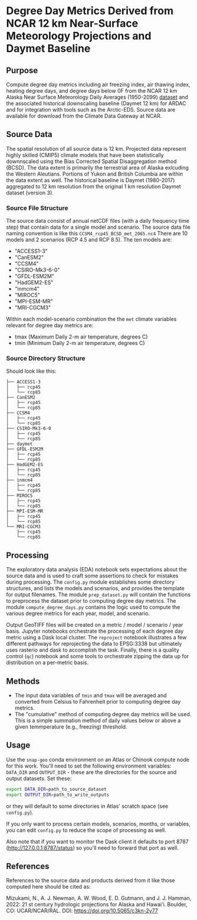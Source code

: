 # Degree Day Metrics Derived from NCAR 12 km Near-Surface Meteorology Projections and Daymet Baseline

## Purpose
Compute degree day metrics including air freezing index, air thawing index, heating degree days, and degree days below 0F from the NCAR 12 km Alaska Near Surface Meteorology Daily Averages (1950-2099) [dataset](https://www.earthsystemgrid.org/dataset/ucar.ral.hydro.predictions.html) and the associated historical downscaling baseline (Daymet 12 km) for ARDAC and for integration with tools such as the Arctic-EDS. Source data are available for download from the Climate Data Gateway at NCAR.

## Source Data
The spatial resolution of all source data is 12 km.
Projected data represent highly skilled (CMIP5) climate models that have been statistically downnscaled using the Bias Corrected Spatial Disaggregation method (BCSD).
The data extent is primarily the terrestrial area of Alaska exlcuding the Western Aleutians. Portions of Yukon and British Columbia are within the data extent as well.
The historical baseline is Daymet (1980-2017) aggregated to 12 km resolution from the original 1 km resolution Daymet dataset (version 3). 

### Source File Structure
The source data consist of annual netCDF files (with a daily frequency time step) that contain data for a single model and scenario.
The source data file naming convention is like this `CCSM4_rcp45_BCSD_met_2065.nc4`
There are 10 models and 2 scenarios (RCP 4.5 and RCP 8.5). The ten models are:
  - "ACCESS1-3"
  - "CanESM2"
  - "CCSM4"
  - "CSIRO-Mk3-6-0"
  - "GFDL-ESM2M"
  - "HadGEM2-ES"
  - "inmcm4"
  - "MIROC5"
  - "MPI-ESM-MR"
  - "MRI-CGCM3"

Within each model-scenario combination the the `met` climate variables relevant for degree day metrics are:

- tmax (Maximum Daily 2-m air temperature, degrees C)
- tmin (Minimum Daily 2-m air temperature, degrees C)

### Source Directory Structure
Should look like this:
```
├── ACCESS1-3
│   ├── rcp45
│   └── rcp85
├── CanESM2
│   ├── rcp45
│   └── rcp85
├── CCSM4
│   ├── rcp45
│   └── rcp85
├── CSIRO-Mk3-6-0
│   ├── rcp45
│   └── rcp85
├── daymet
├── GFDL-ESM2M
│   ├── rcp45
│   └── rcp85
├── HadGEM2-ES
│   ├── rcp45
│   └── rcp85
├── inmcm4
│   ├── rcp45
│   └── rcp85
├── MIROC5
│   ├── rcp45
│   └── rcp85
├── MPI-ESM-MR
│   ├── rcp45
│   └── rcp85
└── MRI-CGCM3
    ├── rcp45
    └── rcp85
```

## Processing
The exploratory data analysis (EDA) notebook sets expectations about the source data and is used to craft some assertions to check for mistakes during processing. The `config.py` module establishes some directory structures, and lists the models and scenarios, and provides the template for output filenames. The module `prep_dataset.py` will contain the functions to preprocess the dataset prior to computing degree day metrics. The module `compute_degree_days.py` contains the logic used to compute the various degree metrics for each year, model, and scenario.

Output GeoTIFF files will be created on a metric / model / scenario / year basis. Jupyter notebooks orchestrate the processing of each degree day metric using a Dask local cluster. The `reproject` notebook illustrates a few different pathways for reprojecting the data to EPSG:3338 but ultimately uses rasterio and dask to accomplish the task. Finally, there is a quality control (`qc`) notebook and some tools to orchestrate zipping the data up for distribution on a per-metric basis.

## Methods
 - The input data variables of `tmin` and `tmax` will be averaged and converted from Celsius to Fahrenheit prior to computing degree day metrics.
 - The "cumulative" method of computing degree day metrics will be used. This is a simple summation method of daily values below or above a given temmperature (e.g., freezing) threshold.

## Usage

Use the `snap-geo` conda environment on an Atlas or Chinook compute node for this work. You'll need to set the following environment variables: `DATA_DIR` and `OUTPUT_DIR` - these are the directories for the source and output datasets. Set these:

```sh
export DATA_DIR=path_to_source_dataset
export OUTPUT_DIR=path_to_write_outputs
```

or they will default to some directories in Atlas' scratch space (see `config.py`).

If you only want to process certain models, scenarios, months, or variables, you can edit `config.py` to reduce the scope of processing as well.

Also note that if you want to monitor the Dask client it defaults to port 8787 (http://127.0.0.1:8787/status) so you'll need to forward that port as well.

## References

References to the source data and products derived from it like those computed here should be cited as:

Mizukami, N., A. J. Newman, A. W. Wood, E. D. Gutmann, and J. J. Hamman, 2022: 21 st century
hydrologic projections for Alaska and Hawai’i. Boulder, CO: UCAR/NCAR/RAL. DOI:
https://doi.org/10.5065/c3kn-2y77
